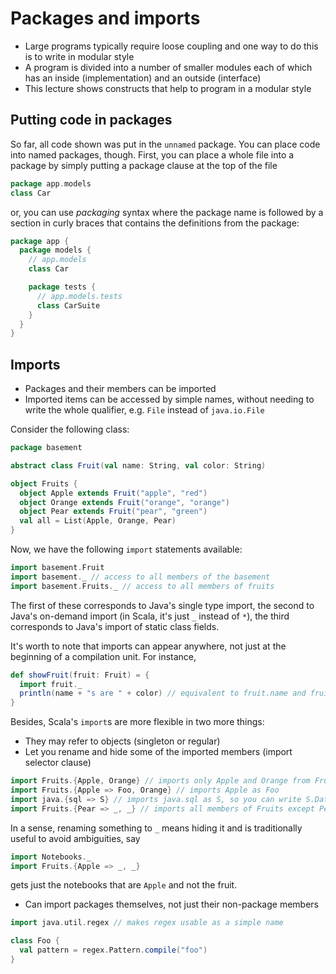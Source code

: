 # Packages and imports

- Large programs typically require loose coupling and one way to do this is to
    write in modular style
- A program is divided into a number of smaller modules each of which has an
    inside (implementation) and an outside (interface)
- This lecture shows constructs that help to program in a modular style

## Putting code in packages

So far, all code shown was put in the `unnamed` package. You can place code into
named packages, though. First, you can place a whole file into a package by
simply putting a package clause at the top of the file

```scala
package app.models
class Car
```

or, you can use *packaging* syntax where the package name is followed by
a section in curly braces that contains the definitions from the package:

```scala
package app {
  package models {
    // app.models
    class Car

    package tests {
      // app.models.tests
      class CarSuite
    }
  }
}
```

## Imports

- Packages and their members can be imported
- Imported items can be accessed by simple names, without needing to write the
    whole qualifier, e.g. `File` instead of `java.io.File`

Consider the following class:

```scala
package basement

abstract class Fruit(val name: String, val color: String)

object Fruits {
  object Apple extends Fruit("apple", "red")
  object Orange extends Fruit("orange", "orange")
  object Pear extends Fruit("pear", "green")
  val all = List(Apple, Orange, Pear)
}
```

Now, we have the following `import` statements available:

```scala
import basement.Fruit
import basement._ // access to all members of the basement
import basement.Fruits._ // access to all members of fruits
```

The first of these corresponds to Java's single type import, the second to
Java's on-demand import (in Scala, it's just `_` instead of `*`), the third
corresponds to Java's import of static class fields.

It's worth to note that imports can appear anywhere, not just at the beginning
of a compilation unit. For instance,

```scala
def showFruit(fruit: Fruit) = {
  import fruit._
  println(name + "s are " + color) // equivalent to fruit.name and fruit.color
}
```

Besides, Scala's `import`s are more flexible in two more things:
- They may refer to objects (singleton or regular)
- Let you rename and hide some of the imported members (import selector clause)

```scala
import Fruits.{Apple, Orange} // imports only Apple and Orange from Fruits
import Fruits.{Apple => Foo, Orange} // imports Apple as Foo
import java.{sql => S} // imports java.sql as S, so you can write S.Date etc.
import Fruits.{Pear => _, _} // imports all members of Fruits except Pear
```

In a sense, renaming something to `_` means hiding it and is traditionally
useful to avoid ambiguities, say

```scala
import Notebooks._
import Fruits.{Apple => _, _}
```

gets just the notebooks that are `Apple` and not the fruit.

- Can import packages themselves, not just their non-package members

```scala
import java.util.regex // makes regex usable as a simple name

class Foo {
  val pattern = regex.Pattern.compile("foo")
}
```
